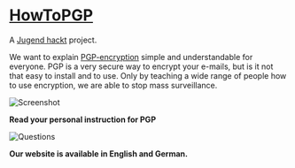# [HowToPGP](http://howtopgp.jugendhackt.de/)

A [Jugend hackt](http://jugendhackt.de/) project.

We want to explain [PGP-encryption](http://de.wikipedia.org/wiki/Pretty_Good_Privacy)
simple and understandable for everyone. PGP is a very secure way to encrypt your e-mails, but is it not that easy to install and to use. Only by teaching a wide range of people how to use encryption, we are able to stop mass surveillance.

![Screenshot](https://raw.githubusercontent.com/Jugendhackt/HowToPGP/master/screenshot.jpg)

**Read your personal instruction for PGP**

![Questions](https://raw.githubusercontent.com/Jugendhackt/HowToPGP/master/questions.gif)

**Our website is available in English and German.**


